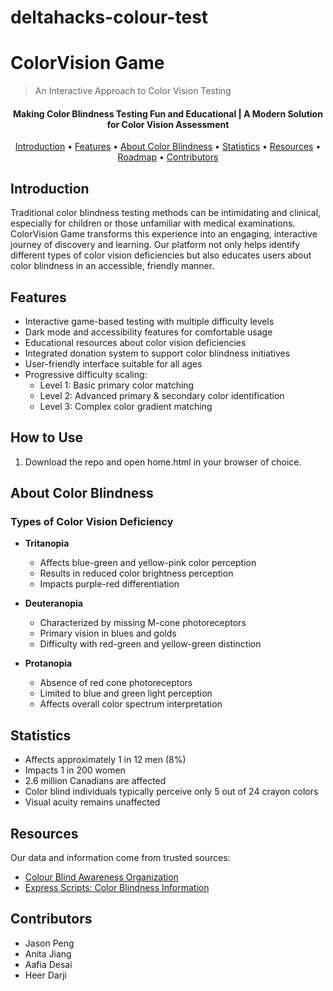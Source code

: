 # deltahacks-colour-test

# ColorVision Game
> An Interactive Approach to Color Vision Testing

<h4 align="center">Making Color Blindness Testing Fun and Educational | A Modern Solution for Color Vision Assessment</h4>

<p align="center">
  <a href="#introduction">Introduction</a> •
  <a href="#features">Features</a> •
  <a href="#about-color-blindness">About Color Blindness</a> •
  <a href="#statistics">Statistics</a> •
  <a href="#resources">Resources</a> •
  <a href="#roadmap">Roadmap</a> •
  <a href="#contributors">Contributors</a>
</p>

## Introduction
Traditional color blindness testing methods can be intimidating and clinical, especially for children or those unfamiliar with medical examinations. ColorVision Game transforms this experience into an engaging, interactive journey of discovery and learning. Our platform not only helps identify different types of color vision deficiencies but also educates users about color blindness in an accessible, friendly manner.

## Features
* Interactive game-based testing with multiple difficulty levels
* Dark mode and accessibility features for comfortable usage
* Educational resources about color vision deficiencies
* Integrated donation system to support color blindness initiatives
* User-friendly interface suitable for all ages
* Progressive difficulty scaling:
  * Level 1: Basic primary color matching
  * Level 2: Advanced primary & secondary color identification
  * Level 3: Complex color gradient matching
 
## How to Use
1) Download the repo and open home.html in your browser of choice.

## About Color Blindness
### Types of Color Vision Deficiency

* **Tritanopia**
  * Affects blue-green and yellow-pink color perception
  * Results in reduced color brightness perception
  * Impacts purple-red differentiation

* **Deuteranopia**
  * Characterized by missing M-cone photoreceptors
  * Primary vision in blues and golds
  * Difficulty with red-green and yellow-green distinction

* **Protanopia**
  * Absence of red cone photoreceptors
  * Limited to blue and green light perception
  * Affects overall color spectrum interpretation

## Statistics
* Affects approximately 1 in 12 men (8%)
* Impacts 1 in 200 women
* 2.6 million Canadians are affected
* Color blind individuals typically perceive only 5 out of 24 crayon colors
* Visual acuity remains unaffected

## Resources
Our data and information come from trusted sources:
* [Colour Blind Awareness Organization](https://www.colourblindawareness.org/colour-blindness/)
* [Express Scripts: Color Blindness Information](https://www.express-scripts.ca/raising-health/colour-blindness-what-colours-do-you-see)


## Contributors
* Jason Peng
* Anita Jiang
* Aafia Desai
* Heer Darji
